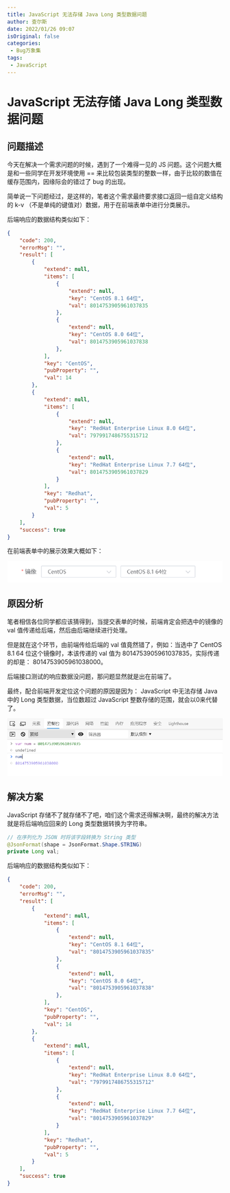 ```yaml
---
title: JavaScript 无法存储 Java Long 类型数据问题
author: 查尔斯
date: 2022/01/26 09:07
isOriginal: false
categories:
 - Bug万象集
tags:
 - JavaScript
---
```


# JavaScript 无法存储 Java Long 类型数据问题

## 问题描述

今天在解决一个需求问题的时候，遇到了一个难得一见的 JS 问题。这个问题大概是和一些同学在开发环境使用 == 来比较包装类型的整数一样，由于比较的数值在缓存范围内，因缘际会的错过了 bug 的出现。

简单说一下问题经过，是这样的，笔者这个需求最终要求接口返回一组自定义结构的 k-v （不是单纯的键值对）数据，用于在前端表单中进行分类展示。

后端响应的数据结构类似如下：

```json {11,16,29,34}
{
    "code": 200, 
    "errorMsg": "", 
    "result": [
        {
            "extend": null, 
            "items": [
                {
                    "extend": null, 
                    "key": "CentOS 8.1 64位", 
                    "val": 8014753905961037835
                }, 
                {
                    "extend": null, 
                    "key": "CentOS 8.0 64位", 
                    "val": 8014753905961037838
                }, 
            ], 
            "key": "CentOS", 
            "pubProperty": "", 
            "val": 14
        }, 
        {
            "extend": null, 
            "items": [
                {
                    "extend": null, 
                    "key": "RedHat Enterprise Linux 8.0 64位", 
                    "val": 7979917486755315712
                }, 
                {
                    "extend": null, 
                    "key": "RedHat Enterprise Linux 7.7 64位", 
                    "val": 8014753905961037829
                }
            ], 
            "key": "Redhat", 
            "pubProperty": "", 
            "val": 5
        }
    ], 
    "success": true
}
```

在前端表单中的展示效果大概如下：

![202201260941889](../../../../../public/img/2022/01/26/202201260941889.png)

## 原因分析

笔者相信各位同学都应该猜得到，当提交表单的时候，前端肯定会把选中的镜像的 val 值传递给后端，然后由后端继续进行处理。

但是就在这个环节，由前端传给后端的 val 值竟然错了，例如：当选中了 CentOS 8.1 64 位这个镜像时，本该传递的 val 值为  8014753905961037835，实际传递的却是： 8014753905961038000。

后端接口测试的响应数据没问题，那问题显然就是出在前端了。

最终，配合前端开发定位这个问题的原因是因为： JavaScript 中无法存储 Java 中的 Long 类型数据，当位数超过 JavaScript 整数存储的范围，就会以0来代替了。

![202201260942561](../../../../../public/img/2022/01/26/202201260942561.png)

## 解决方案

JavaScript 存储不了就存储不了吧，咱们这个需求还得解决啊，最终的解决方法就是将后端响应回来的 Long 类型数据转换为字符串。

```java {2}
// 在序列化为 JSON 时将该字段转换为 String 类型
@JsonFormat(shape = JsonFormat.Shape.STRING)
private Long val;
```

后端响应的数据结构类似如下：

```json {11,16,29,34}
{
    "code": 200, 
    "errorMsg": "", 
    "result": [
        {
            "extend": null, 
            "items": [
                {
                    "extend": null, 
                    "key": "CentOS 8.1 64位", 
                    "val": "8014753905961037835"
                }, 
                {
                    "extend": null, 
                    "key": "CentOS 8.0 64位", 
                    "val": "8014753905961037838"
                }, 
            ], 
            "key": "CentOS", 
            "pubProperty": "", 
            "val": 14
        }, 
        {
            "extend": null, 
            "items": [
                {
                    "extend": null, 
                    "key": "RedHat Enterprise Linux 8.0 64位", 
                    "val": "7979917486755315712"
                }, 
                {
                    "extend": null, 
                    "key": "RedHat Enterprise Linux 7.7 64位", 
                    "val": "8014753905961037829"
                }
            ], 
            "key": "Redhat", 
            "pubProperty": "", 
            "val": 5
        }
    ], 
    "success": true
}
```